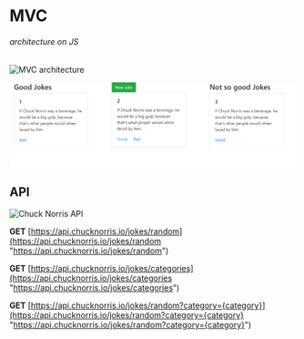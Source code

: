 # MVC
###### architecture on JS

![MVC architecture](https://cdn2.hexlet.io/derivations/image/original/eyJpZCI6IjUzZDJiMWU2ZGEzMWQ3MTc0NmU4YjcxNmM5MDZjNzM3LnBuZyIsInN0b3JhZ2UiOiJjYWNoZSJ9?signature=d097b47a6390704c2b4033b9d33ac24aa97eb9192929bfbce34712b5b1eef8b4 "MVC architecture")


![Chuck Norris application](./img/screen.png "Chuck Norris API")

## API
![Chuck Norris API](https://api.chucknorris.io/img/chucknorris_logo_coloured_small@2x.png "Chuck Norris API")

**GET**  [https://api.chucknorris.io/jokes/random](https://api.chucknorris.io/jokes/random "https://api.chucknorris.io/jokes/random")

**GET** [https://api.chucknorris.io/jokes/categories](https://api.chucknorris.io/jokes/categories "https://api.chucknorris.io/jokes/categories")

**GET** [https://api.chucknorris.io/jokes/random?category={category}](https://api.chucknorris.io/jokes/random?category={category} "https://api.chucknorris.io/jokes/random?category={category}")